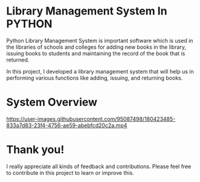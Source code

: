 # Library Management System In PYTHON

Python Library Management System is important software which is used in the libraries of schools and colleges for adding new books in the library,
issuing books to students and maintaining the record of the book that is returned.

In this project, I developed a library management system that will help us in performing various functions like adding, 
issuing, and returning books.

# System Overview

https://user-images.githubusercontent.com/95087498/180423485-833a7d83-23f4-4756-ae59-abebfcd20c2a.mp4




# Thank you!

I really appreciate all kinds of feedback and contributions. Please feel free to contribute in this project to learn or improve this.
